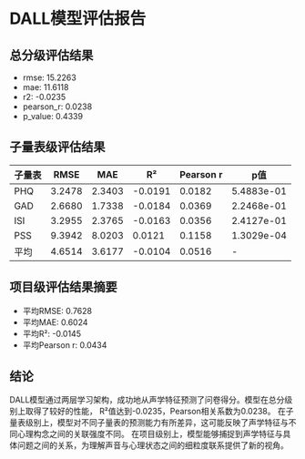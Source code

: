 # DALL模型评估报告

## 总分级评估结果

- rmse: 15.2263
- mae: 11.6118
- r2: -0.0235
- pearson_r: 0.0238
- p_value: 0.4339


## 子量表级评估结果

| 子量表 | RMSE | MAE | R² | Pearson r | p值 |
| --- | --- | --- | --- | --- | --- |
| PHQ | 3.2478 | 2.3403 | -0.0191 | 0.0182 | 5.4883e-01 |
| GAD | 2.6680 | 1.7338 | -0.0184 | 0.0369 | 2.2468e-01 |
| ISI | 3.2955 | 2.3765 | -0.0163 | 0.0356 | 2.4127e-01 |
| PSS | 9.3942 | 8.0203 | 0.0121 | 0.1158 | 1.3029e-04 |
| 平均 | 4.6514 | 3.6177 | -0.0104 | 0.0516 | - |


## 项目级评估结果摘要

- 平均RMSE: 0.7628
- 平均MAE: 0.6024
- 平均R²: -0.0145
- 平均Pearson r: 0.0434


## 结论

DALL模型通过两层学习架构，成功地从声学特征预测了问卷得分。模型在总分级别上取得了较好的性能，
R²值达到-0.0235，Pearson相关系数为0.0238。
在子量表级别上，模型对不同子量表的预测能力有所差异，这可能反映了声学特征与不同心理构念之间的关联强度不同。
在项目级别上，模型能够捕捉到声学特征与具体问题之间的关系，为理解声音与心理状态之间的细粒度联系提供了新的视角。